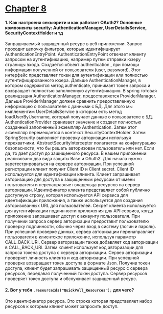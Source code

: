 # <a href="http://git.foxminded.com.ua/gesha17/quick-poll">Chapter 8</a>

#### 1. Как настроена секьюрити и как работает OAuth2? Основные компоненты security: AuthenticationManager, UserDetailsService, SecurityContextHolder и тд
Запрашиваемый защищенный ресурс в веб приложении. Запрос проходит цепочку фильтров, которые идентифицирует AuthenticationEntryPoint. AuthenticationEntryPoint отвечает клиенту запросом на аутентификацию, например путем отправки юзеру страницы входа. Создается объект authentication , при помощи информации полученной от пользователя (user, password). Этот интерфейс представляет токен для аутентификации или полностью аутентифицированного юзера. Дальше AuthenticationManager, в котором содержится метод authenticate, принимает токен запроса и возвращает полностью заполненную аутентификацию. В spring готовая реалицзация AuthenticationManager, предоставляется ProviderManager. Дальше ProviderManager должен сравнить предоставленную информацию о пользователе с данными с БД. Для этого мы имплементим UserDetailsService в котором есть метод loadUserByUsername, который получает данные о пользователе с БД. AuthenticationProvider сранивает значение и создает полностью созданный заполненный экземпляр Authentication. Затем этот экземпляр перемещается в контекст SecurityContextHolder. Затем SpringSecurity выполняет проверку авторизации используя перехватчики. AbstractSecurityInterceptor полагается на конфигурацию безопасности, что бы  решать авторизован пользователь или нет. Если да, то дает доступ до защищенного ресурса.
В нашем приложении реализовано два вида защиты Base и OAuth2.
Для начала нужно зарегестрироваться на сервере авторизации. При успешной регистрации клиент получит Client ID и Client secret. Client ID используется для идентификации клиента.
Клиент запрашивает авторизацию для доступа к защищенным ресурсам от имени пользователя и перенаправляет владельца ресурсов на сервер авторизации. Идентификатор клиента представляет собой публично доступную строку, которая используется API сервиса для идентификации приложения, а также используется для создания авторизованных URL для пользователей. Секрет клиента используется для аутентификации подлинности приложения для API сервиса, когда приложение запрашивает доступ к аккаунту пользователя. При получении запроса сервер авторизации предоставит пользователю проверку подлинности, обычно через вход в систему (логин и пароль). При успешной проверке данных, сервер авторизации
перенаправляет пользователя в клиентское приложение, используя параметр CALL_BACK_URI. Сервер авторизации также добавляет код авторизации в CALL_BACK_URI.
Затем клиент использует код авторизации для запроса токена доступа с сервера авторизации. Сервер авторизации проверяет личность клиента и код авторизации. При успешной проверке возвращает токен доступа в формате Json. Получив токен доступа, клиент будет запрашивать защищенный ресурс с сервера ресурсов, передавая полученный токен доступа. Сервер ресурсов проверяет токен доступа и обслуживает защищенный ресурс.
#### 2. Вот у тебя `.resourceIds("QuickPoll_Resources");` для чего?
Это идентификатор ресурса. Это строка которая представляет набор ресурсов к которым клиент может запросить доступ.